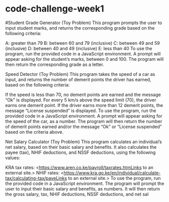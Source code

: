 # code-challenge-week1

#Student Grade Generator (Toy Problem)
This program prompts the user to input student marks, and returns the corresponding grade based on the following criteria:

A: greater than 79
B: between 60 and 79 (inclusive)
C: between 49 and 59 (inclusive)
D: between 40 and 49 (inclusive)
E: less than 40
To use the program, run the provided code in a JavaScript environment. A prompt will appear asking for the student’s marks, between 0 and 100. The program will then return the corresponding grade as a letter.

Speed Detector (Toy Problem)
This program takes the speed of a car as input, and returns the number of demerit points the driver has earned, based on the following criteria:

If the speed is less than 70, no demerit points are earned and the message “Ok” is displayed.
For every 5 km/s above the speed limit (70), the driver earns one demerit point.
If the driver earns more than 12 demerit points, the message “License suspended” is displayed.
To use the program, run the provided code in a JavaScript environment. A prompt will appear asking for the speed of the car, as a number. The program will then return the number of demerit points earned and/or the message “Ok” or “License suspended” based on the criteria above.

Net Salary Calculator (Toy Problem)
This program calculates an individual’s net salary, based on their basic salary and benefits. It also calculates the payee (tax), NHIF deductions, and NSSF deductions, using the following values:

KRA tax rates: <https://www.aren.co.ke/payroll/taxrates.htmLinks to an external site.>
NHIF rates: <https://www.kra.go.ke/en/individual/calculate-tax/calculating-tax/payeLinks to an external site.>
To use the program, run the provided code in a JavaScript environment. The program will prompt the user to input their basic salary and benefits, as numbers. It will then return the gross salary, tax, NHIF deductions, NSSF deductions, and net sal